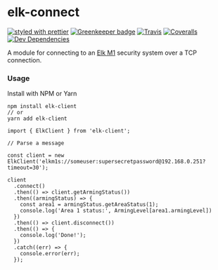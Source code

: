 # elk-connect

[![styled with prettier](https://img.shields.io/badge/styled_with-prettier-ff69b4.svg)](https://github.com/prettier/prettier)
[![Greenkeeper badge](https://badges.greenkeeper.io/joekrill/elk-client.svg)](https://greenkeeper.io/)
[![Travis](https://travis-ci.org/joekrill/elk-client.svg?branch=master)](https://travis-ci.org/joekrill/elk-message)
[![Coveralls](https://coveralls.io/repos/github/joekrill/elk-client/badge.svg)](https://coveralls.io/github/joekrill/elk-message)
[![Dev Dependencies](https://david-dm.org/joekrill/elk-client/dev-status.svg)](https://david-dm.org/joekrill/elk-message?type=dev)

A module for connecting to an [Elk M1](https://www.elkproducts.com/product-catalog/m1-gold-cross-platform-control) security system over a TCP connection.

### Usage

Install with NPM or Yarn

```
npm install elk-client
// or
yarn add elk-client
```

```
import { ElkClient } from 'elk-client';

// Parse a message

const client = new ElkClient('elkm1s://someuser:supersecretpassword@192.168.0.251?timeout=30');

client
  .connect()
  .then(() => client.getArmingStatus())    
  .then((armingStatus) => {
    const area1 = armingStatus.getAreaStatus(1);
    console.log('Area 1 status:', ArmingLevel[area1.armingLevel])
  })
  .then(() => client.disconnect())
  .then(() => {
    console.log('Done!');
  })
  .catch((err) => {
    console.error(err);
  });
```
